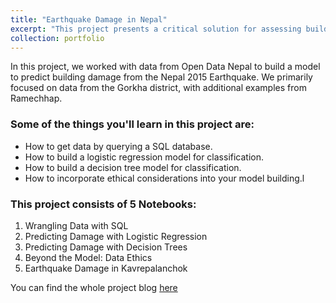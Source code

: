 ```yaml
---
title: "Earthquake Damage in Nepal"
excerpt: "This project presents a critical solution for assessing building damage caused by the Nepal 2015 Earthquake, benefiting disaster response and recovery. By analyzing data from Gorkha and Ramechhap districts through Open Data Nepal, it equips authorities and organizations with valuable insights for targeted interventions and resource allocation. Moreover, it supports the development of earthquake-resistant construction methods, strengthening the overall resilience of communities in these vulnerable areas.<br/><img src='/images/Earthquake in Nepal RGB color icon.jpeg' width='400px' style='display: block; margin: 0 auto;'>"
collection: portfolio
---
```


In this project, we worked with data from Open Data Nepal to build a model to predict building damage from the Nepal 2015 Earthquake. We primarily focused on data from the Gorkha district, with additional examples from Ramechhap.

### Some of the things you'll learn in this project are:
- How to get data by querying a SQL database.
- How to build a logistic regression model for classification.
- How to build a decision tree model for classification.
- How to incorporate ethical considerations into your model building.l

### This project consists of 5 Notebooks:
1. Wrangling Data with SQL
2. Predicting Damage with Logistic Regression
3. Predicting Damage with Decision Trees
4. Beyond the Model: Data Ethics
5. Earthquake Damage in Kavrepalanchok

You can find the whole project blog [here](https://tinted-aphid-1c9.notion.site/Project_4-14e89d24912f4371a8b084fd231018d0?pvs=4)

